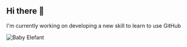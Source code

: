 ## Hi there 👋

I'm currently working on developing a new skill to learn to use GitHub

<picture>
 <source media="(prefers-color-scheme: dark)" srcset="https://hips.hearstapps.com/hmg-prod/images/dog-puppy-on-garden-royalty-free-image-1586966191.jpg?crop=1xw:0.74975xh;0,0.190xh&resize=1200:*">
 <source media="(prefers-color-scheme: light)" srcset="https://media.npr.org/assets/img/2023/12/12/gettyimages-1054147940-627235e01fb63b4644bec84204c259f0a343e35b.jpg?s=1600&c=85&f=webp">
 <img alt="Baby Elefant" src="https://www.rainforest-alliance.org/wp-content/uploads/2021/06/african-elephant-calf-1-600x600.jpg.webp">
</picture>
<!--
**kryzdabr/Kryzdabr** is a ✨ _special_ ✨ repository because its `README.md` (this file) appears on your GitHub profile.

Here are some ideas to get you started:

- 🔭 I’m currently working on ...
- 🌱 I’m currently learning ...
- 👯 I’m looking to collaborate on ...
- 🤔 I’m looking for help with ...
- 💬 Ask me about ...
- 📫 How to reach me: ...
- 😄 Pronouns: ...
- ⚡ Fun fact: ...
-->
